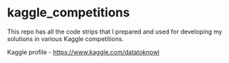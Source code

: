 # kaggle_competitions
This repo has all the code strips that I prepared and used for developing my solutions in various Kaggle competitions.

Kaggle profile - https://www.kaggle.com/datatoknowl
